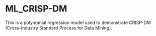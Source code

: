 # ML_CRISP-DM
This is a polynomial regression model used to demonstrate CRISP-DM (Cross-Industry Standard Process for Data Mining).
